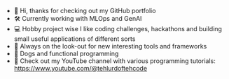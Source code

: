 - 👋 Hi, thanks for checking out my GitHub portfolio
- 🛠️ Currently working with MLOps and GenAI
- 💻 Hobby project wise I like coding challenges, hackathons and building small useful applications of different sorts
- 🌱 Always on the look-out for new interesting tools and frameworks
- 💛 Dogs and functional programming
- 📸 Check out my YouTube channel with various programming tutorials: https://www.youtube.com/@tehlurdoftehcode

<!--
**codehound42/codehound42** is a ✨ _special_ ✨ repository because its `README.md` (this file) appears on your GitHub profile.

Here are some ideas to get you started:

- 🔭 I’m currently working on ...
- 🌱 I’m currently learning ...
- 👯 I’m looking to collaborate on ...
- 🤔 I’m looking for help with ...
- 💬 Ask me about ...
- 📫 How to reach me: ...
- 😄 Pronouns: ...
- ⚡ Fun fact: ...
-->
